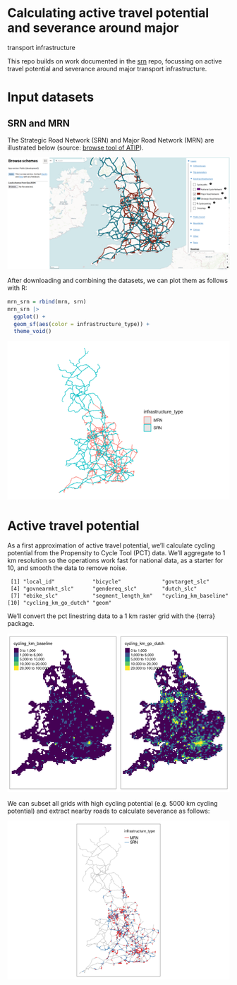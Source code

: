 # Calculating active travel potential and severance around major
transport infrastructure


This repo builds on work documented in the
[srn](https://github.com/acteng/srn) repo, focussing on active travel
potential and severance around major transport infrastructure.

# Input datasets

## SRN and MRN

The Strategic Road Network (SRN) and Major Road Network (MRN) are
illustrated below (source: [browse tool of
ATIP](https://acteng.github.io/atip/browse.html?style=dataviz#6.2/52.917/-1.327)).

![](images/paste-1.png)

After downloading and combining the datasets, we can plot them as
follows with R:

``` r
mrn_srn = rbind(mrn, srn)
mrn_srn |>
  ggplot() +
  geom_sf(aes(color = infrastructure_type)) +
  theme_void()
```

![](README_files/figure-commonmark/combine-srn-mrn-1.png)

# Active travel potential

As a first approximation of active travel potential, we’ll calculate
cycling potential from the Propensity to Cycle Tool (PCT) data. We’ll
aggregate to 1 km resolution so the operations work fast for national
data, as a starter for 10, and smooth the data to remove noise.

     [1] "local_id"            "bicycle"             "govtarget_slc"      
     [4] "govnearmkt_slc"      "gendereq_slc"        "dutch_slc"          
     [7] "ebike_slc"           "segment_length_km"   "cycling_km_baseline"
    [10] "cycling_km_go_dutch" "geom"               

We’ll convert the pct linestring data to a 1 km raster grid with the
{terra} package.

![](README_files/figure-commonmark/pct-raster-1.png)

We can subset all grids with high cycling potential (e.g. 5000 km
cycling potential) and extract nearby roads to calculate severance as
follows:

![](README_files/figure-commonmark/severance-1.png)
